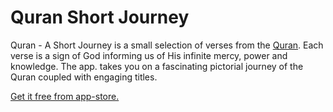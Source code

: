 # Quran Short Journey


Quran - A Short Journey is a small selection of verses from the [Quran](http://quran.com/). Each verse is a sign of God informing us of His infinite mercy, power and knowledge. The app. takes you on a fascinating pictorial journey of the Quran coupled with engaging titles. 

[Get it free from app-store.](https://itunes.apple.com/us/app/quran-a-short-journey/id554979564?mt=8)
